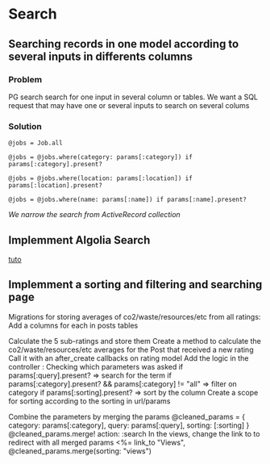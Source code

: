 # Search

## **Searching records in one model according to several inputs in differents columns**

### Problem
PG search search for one input in several column or tables. We want a SQL request that may have one or several inputs to search on several colums

### Solution

   `@jobs = Job.all`
   
   `@jobs = @jobs.where(category: params[:category]) if params[:category].present?`
   
   `@jobs = @jobs.where(location: params[:location]) if params[:location].present?`
   
   `@jobs = @jobs.where(name: params[:name]) if params[:name].present?`
   

*We narrow the search from ActiveRecord collection*


## Implemment Algolia Search

[tuto](https://gist.github.com/Martin-Alexander/95cf3272a4ac7e6905eaecf53f66687d)


## Implemment a sorting and filtering and searching page


Migrations for storing averages of co2/waste/resources/etc from all ratings: Add a columns for each in posts tables

Calculate the 5 sub-ratings and store them
Create a method to calculate the co2/waste/resources/etc averages for the Post that received a new rating
Call it with an after_create callbacks on rating model
Add the logic in the controller :
Checking which parameters was asked
if params[:query].present?  => search for the term
if params[:category].present? && params[:category] != "all" => filter on category
 if params[:sorting].present? => sort by the column
Create a scope for sorting according to the sorting in url/params

Combine the parameters by merging the params
  @cleaned_params = { category: params[:category], query: params[:query], sorting: [:sorting] }
 @cleaned_params.merge! action: :search
In the views, change the link to to redirect with all merged params
<%= link_to "Views", @cleaned_params.merge(sorting: "views")
